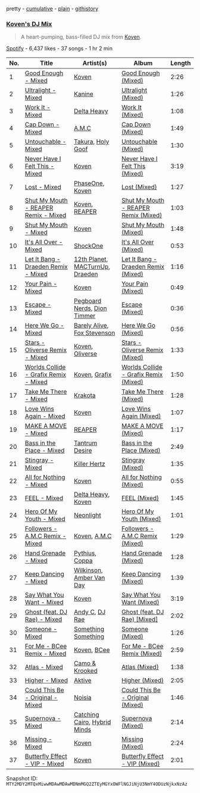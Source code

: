 pretty - [cumulative](/playlists/cumulative/37i9dQZF1DXcTGREYi2ti7.md) - [plain](/playlists/plain/37i9dQZF1DXcTGREYi2ti7) - [githistory](https://github.githistory.xyz/mackorone/spotify-playlist-archive/blob/main/playlists/plain/37i9dQZF1DXcTGREYi2ti7)

### [Koven's DJ Mix](https://open.spotify.com/playlist/37i9dQZF1DXcTGREYi2ti7)

> A heart\-pumping, bass\-filled DJ mix from <a href="spotify:artist:3UCbp6D1lvILlxRJT9LnFa">Koven</a>.

[Spotify](https://open.spotify.com/user/spotify) - 6,437 likes - 37 songs - 1 hr 2 min

| No. | Title | Artist(s) | Album | Length |
|---|---|---|---|---|
| 1 | [Good Enough \- Mixed](https://open.spotify.com/track/6xa2vDSOfdL5WsWHEN2wsp) | [Koven](https://open.spotify.com/artist/3UCbp6D1lvILlxRJT9LnFa) | [Good Enough \(Mixed\)](https://open.spotify.com/album/2DsikRX8GhqrF69ZUoPn7Q) | 2:26 |
| 2 | [Ultralight \- Mixed](https://open.spotify.com/track/0SkOnCaBn0tg8FRt5GRG87) | [Kanine](https://open.spotify.com/artist/1KiNUGL3r0GgyLwqYCY1yV) | [Ultralight \(Mixed\)](https://open.spotify.com/album/0p71KqRNVtZ7rzPi3rvQDS) | 1:26 |
| 3 | [Work It \- Mixed](https://open.spotify.com/track/7ncJwpggvumOVPSFsLmkt7) | [Delta Heavy](https://open.spotify.com/artist/7GvVTb8yFV0ZrdI30Qce6T) | [Work It \(Mixed\)](https://open.spotify.com/album/0SBTbwBCjeEtWxHuuIATSv) | 1:08 |
| 4 | [Cap Down \- Mixed](https://open.spotify.com/track/2HVMGfBTmO75HGmYPeZTIA) | [A.M.C](https://open.spotify.com/artist/5DygptUY6coQHpmgFfISzQ) | [Cap Down \(Mixed\)](https://open.spotify.com/album/5jZvzLsl2HsKilnrsCdKeu) | 1:49 |
| 5 | [Untouchable \- Mixed](https://open.spotify.com/track/7mAH6wEiH7kHmIfli7SpVh) | [Takura](https://open.spotify.com/artist/5h7nWgcp5DTynhz4iaq0Ri), [Holy Goof](https://open.spotify.com/artist/2gNmFyBanPG1slh2pHnCtU) | [Untouchable \(Mixed\)](https://open.spotify.com/album/03otiFXFhZZ8yiXgbm0b2s) | 1:30 |
| 6 | [Never Have I Felt This \- Mixed](https://open.spotify.com/track/3ET4wXoKrJdZxfN9pFrDse) | [Koven](https://open.spotify.com/artist/3UCbp6D1lvILlxRJT9LnFa) | [Never Have I Felt This \(Mixed\)](https://open.spotify.com/album/3g6zDGICtdzEDTVhAb6uxN) | 3:19 |
| 7 | [Lost \- Mixed](https://open.spotify.com/track/06CZ5dOYH4PAKtyFMiTRgQ) | [PhaseOne](https://open.spotify.com/artist/0mO3Yf5XIPHfAbHh8yWLFk), [Koven](https://open.spotify.com/artist/3UCbp6D1lvILlxRJT9LnFa) | [Lost \(Mixed\)](https://open.spotify.com/album/7tyoVgEJ3Odx8gVTvUWzBq) | 1:27 |
| 8 | [Shut My Mouth \- REAPER Remix \- Mixed](https://open.spotify.com/track/6Ahtt27yhVAW3beBxQio1w) | [Koven](https://open.spotify.com/artist/3UCbp6D1lvILlxRJT9LnFa), [REAPER](https://open.spotify.com/artist/24kY0bUku58QhWv5WFFXaf) | [Shut My Mouth \- REAPER Remix \(Mixed\)](https://open.spotify.com/album/1qiFCu9HCSnbROg5QPO8ZM) | 1:03 |
| 9 | [Shut My Mouth \- Mixed](https://open.spotify.com/track/63sRcDtNdR8mHf79eWtsEH) | [Koven](https://open.spotify.com/artist/3UCbp6D1lvILlxRJT9LnFa) | [Shut My Mouth \(Mixed\)](https://open.spotify.com/album/4iQC3nXpjV3qTw8wVIPutB) | 1:48 |
| 10 | [It's All Over \- Mixed](https://open.spotify.com/track/76pm0ArSyBcQZKtwA4lRoe) | [ShockOne](https://open.spotify.com/artist/1yShtQaHjChbToQboKRzgH) | [It's All Over \(Mixed\)](https://open.spotify.com/album/2uH4L6YBFkvrddQv9NUajz) | 0:53 |
| 11 | [Let It Bang \- Draeden Remix \- Mixed](https://open.spotify.com/track/6tphqwnRtjMz2XRLeB122H) | [12th Planet](https://open.spotify.com/artist/3V1h3kAdiVDBiwlY2i6dJz), [MACTurnUp](https://open.spotify.com/artist/6TOCZVBUMgvepS42cwkdTV), [Draeden](https://open.spotify.com/artist/7tZV4FXJNO8FzjgrAToCln) | [Let It Bang \- Draeden Remix \(Mixed\)](https://open.spotify.com/album/21tvdUg0vbZIRzldyc6hoR) | 1:16 |
| 12 | [Your Pain \- Mixed](https://open.spotify.com/track/7EOpsUXa6PQwEbBhB2X9r8) | [Koven](https://open.spotify.com/artist/3UCbp6D1lvILlxRJT9LnFa) | [Your Pain \(Mixed\)](https://open.spotify.com/album/6fAkvnjj4OsdlAU3n7qnCq) | 0:49 |
| 13 | [Escape \- Mixed](https://open.spotify.com/track/5fAr3klzbaycFbslUYIMf2) | [Pegboard Nerds](https://open.spotify.com/artist/0lLY20XpZ9yDobkbHI7u1y), [Dion Timmer](https://open.spotify.com/artist/06VibSJEr3GLxLBBZhRums) | [Escape \(Mixed\)](https://open.spotify.com/album/6LvDq1rG0tO6RysawqcS1N) | 0:36 |
| 14 | [Here We Go \- Mixed](https://open.spotify.com/track/1RH45w5MNArR6G8vqhoLx9) | [Barely Alive](https://open.spotify.com/artist/5c3akKV3CUqAVOnGZqf4S3), [Fox Stevenson](https://open.spotify.com/artist/2BQWHuvxG4kMYnfghdaCIy) | [Here We Go \(Mixed\)](https://open.spotify.com/album/4RUScrtYt3o7IZvVEGqjjQ) | 0:56 |
| 15 | [Stars \- Oliverse Remix \- Mixed](https://open.spotify.com/track/5OgmYsKLPvYxGvVFLAfWnj) | [Koven](https://open.spotify.com/artist/3UCbp6D1lvILlxRJT9LnFa), [Oliverse](https://open.spotify.com/artist/3fFMSweDNwFGyHcxjN7MWp) | [Stars \- Oliverse Remix \(Mixed\)](https://open.spotify.com/album/5FxFDV8GUUDR6cr9Hpe7GQ) | 1:33 |
| 16 | [Worlds Collide \- Grafix Remix \- Mixed](https://open.spotify.com/track/1D7sOszmaJEpZOaPnziRTM) | [Koven](https://open.spotify.com/artist/3UCbp6D1lvILlxRJT9LnFa), [Grafix](https://open.spotify.com/artist/27YdXZOMLqvxI2pB5GyqyY) | [Worlds Collide \- Grafix Remix \(Mixed\)](https://open.spotify.com/album/4Dil9i8Gpp5VWYIZKAs1eF) | 1:50 |
| 17 | [Take Me There \- Mixed](https://open.spotify.com/track/6KzVbH1VE07TNJKYWSBjJO) | [Krakota](https://open.spotify.com/artist/6NkoAm5Dd1wguz0ATgZKlF) | [Take Me There \(Mixed\)](https://open.spotify.com/album/4uFXv5E19JlCMUUdEVxkz8) | 1:28 |
| 18 | [Love Wins Again \- Mixed](https://open.spotify.com/track/6i2zr8Lr0gv26qhkCnkpwm) | [Koven](https://open.spotify.com/artist/3UCbp6D1lvILlxRJT9LnFa) | [Love Wins Again \(Mixed\)](https://open.spotify.com/album/1tYo6DgtlaThf0l9kWySh0) | 1:07 |
| 19 | [MAKE A MOVE \- Mixed](https://open.spotify.com/track/5ToSouzcuCulGlcsPGXzsI) | [REAPER](https://open.spotify.com/artist/24kY0bUku58QhWv5WFFXaf) | [MAKE A MOVE \(Mixed\)](https://open.spotify.com/album/14f7Chu31keJHCid5kRKbV) | 1:17 |
| 20 | [Bass in the Place \- Mixed](https://open.spotify.com/track/0Z1kFZIKeFs4gYNjNNL2cy) | [Tantrum Desire](https://open.spotify.com/artist/7HBMCyflAmijk08T1si9wS) | [Bass in the Place \(Mixed\)](https://open.spotify.com/album/53evwl11sl6D7BBYjwRwPh) | 2:49 |
| 21 | [Stingray \- Mixed](https://open.spotify.com/track/5aFkA6AOQD9y1mlBXO7jCT) | [Killer Hertz](https://open.spotify.com/artist/3ZP1ehx2m4N4ne5pwR70ih) | [Stingray \(Mixed\)](https://open.spotify.com/album/5WnSFFkTflf7UbgFH5qAQd) | 1:35 |
| 22 | [All for Nothing \- Mixed](https://open.spotify.com/track/78cLjPMEj6klEJV2h5muZ7) | [Koven](https://open.spotify.com/artist/3UCbp6D1lvILlxRJT9LnFa) | [All for Nothing \(Mixed\)](https://open.spotify.com/album/2JJUydL5BiDuYWmnoduIPd) | 0:55 |
| 23 | [FEEL \- Mixed](https://open.spotify.com/track/0OKQZs9F3pjOXb2rxzM2zG) | [Delta Heavy](https://open.spotify.com/artist/7GvVTb8yFV0ZrdI30Qce6T), [Koven](https://open.spotify.com/artist/3UCbp6D1lvILlxRJT9LnFa) | [FEEL \(Mixed\)](https://open.spotify.com/album/3xGe4HDckpNy9p58UxWkuD) | 1:45 |
| 24 | [Hero Of My Youth \- Mixed](https://open.spotify.com/track/5pSBjDn4hnmpdEI1roHpGF) | [Neonlight](https://open.spotify.com/artist/1dDzlLlakr2JyoK4EtRv5L) | [Hero Of My Youth \(Mixed\)](https://open.spotify.com/album/5NS701nEd4TIb4vKmMtkkE) | 1:01 |
| 25 | [Followers \- A.M.C Remix \- Mixed](https://open.spotify.com/track/1hdVkmqF0wYrjstlMVcdGQ) | [Koven](https://open.spotify.com/artist/3UCbp6D1lvILlxRJT9LnFa), [A.M.C](https://open.spotify.com/artist/5DygptUY6coQHpmgFfISzQ) | [Followers \- A.M.C Remix \(Mixed\)](https://open.spotify.com/album/2zcBWhBrUbZL8sq4rekXUt) | 1:29 |
| 26 | [Hand Grenade \- Mixed](https://open.spotify.com/track/3j80ZaBduIh750fYRMMMvd) | [Pythius](https://open.spotify.com/artist/0CRJK2gwHjs3IKm4uhjNTR), [Coppa](https://open.spotify.com/artist/0rkBb19hZKPCrXugecfokF) | [Hand Grenade \(Mixed\)](https://open.spotify.com/album/1fj1Pioq8uL2RcH2xUayLO) | 1:28 |
| 27 | [Keep Dancing \- Mixed](https://open.spotify.com/track/7qC52AWv0T7lMZA9uDooFt) | [Wilkinson](https://open.spotify.com/artist/6m8itYST9ADjBIYevXSb1r), [Amber Van Day](https://open.spotify.com/artist/6NFRBhq9SmNn1FAiRs9AEf) | [Keep Dancing \(Mixed\)](https://open.spotify.com/album/4nDotqKVpHzGmtJxFobBeW) | 1:39 |
| 28 | [Say What You Want \- Mixed](https://open.spotify.com/track/2VcxFZ4FidZB8aX9IhR2lP) | [Koven](https://open.spotify.com/artist/3UCbp6D1lvILlxRJT9LnFa) | [Say What You Want \(Mixed\)](https://open.spotify.com/album/2IfKSCGRBT6cS14hk6DSPN) | 3:19 |
| 29 | [Ghost \(feat\. DJ Rae\) \- Mixed](https://open.spotify.com/track/4j7mtaZso3R4Ia71iZSAFm) | [Andy C](https://open.spotify.com/artist/75HK7rgkmDMTnWwwmcN53N), [DJ Rae](https://open.spotify.com/artist/746LyYgFU6Gni4CMVPlFNa) | [Ghost \(feat\. DJ Rae\) \[Mixed\]](https://open.spotify.com/album/5AYvnwREaEXZ3Xq1ChnPCV) | 2:02 |
| 30 | [Someone \- Mixed](https://open.spotify.com/track/7GWLoykoIbSZThtjcyhFtn) | [Something Something](https://open.spotify.com/artist/6c38S5SZ9Jf8h0MBdgisiL) | [Someone \(Mixed\)](https://open.spotify.com/album/2yHx8iZJqFddsQY87aOH8i) | 1:26 |
| 31 | [For Me \- BCee Remix \- Mixed](https://open.spotify.com/track/3RXZPFY0b9WpfRP0z2WqCe) | [Koven](https://open.spotify.com/artist/3UCbp6D1lvILlxRJT9LnFa), [BCee](https://open.spotify.com/artist/3wdwWQXJbqpJJbMdp7KfEJ) | [For Me \- BCee Remix \(Mixed\)](https://open.spotify.com/album/5uK8P5vvXQGc7jR4XSdCKq) | 2:59 |
| 32 | [Atlas \- Mixed](https://open.spotify.com/track/11CxPPOWjQBFzLf4oVZX9w) | [Camo & Krooked](https://open.spotify.com/artist/2N8IPNZTiNo3nj4mreOlHU) | [Atlas \(Mixed\)](https://open.spotify.com/album/4BD85R4A9i8anHvNBMTgSy) | 1:38 |
| 33 | [Higher \- Mixed](https://open.spotify.com/track/4LbZJTEbpFBUbiqN2V1Sne) | [Aktive](https://open.spotify.com/artist/7gWmjYSqrYyY3h2ATvP87g) | [Higher \(Mixed\)](https://open.spotify.com/album/4ybRbuwWKHG49TNnaOb7rV) | 2:05 |
| 34 | [Could This Be \- Original \- Mixed](https://open.spotify.com/track/2J8gB4wt9my9kHD2ELKSvV) | [Noisia](https://open.spotify.com/artist/4YWj8sohRDjL9deiuRvEEY) | [Could This Be \- Original \(Mixed\)](https://open.spotify.com/album/7uWBMSBAE3BIhJc8wZAiHP) | 1:46 |
| 35 | [Supernova \- Mixed](https://open.spotify.com/track/1aUPk2mC8lFPoI7g4Zr4Z9) | [Catching Cairo](https://open.spotify.com/artist/1MW1wqNtF2hNgsPfGDhrHB), [Hybrid Minds](https://open.spotify.com/artist/05lF0DUkLJqiW5o70SScyR) | [Supernova \(Mixed\)](https://open.spotify.com/album/7kJRTsrHrMkQRmK6wKiDDA) | 2:14 |
| 36 | [Missing \- Mixed](https://open.spotify.com/track/4rVeFEjqKvTQDAYP0GCAi5) | [Koven](https://open.spotify.com/artist/3UCbp6D1lvILlxRJT9LnFa) | [Missing \(Mixed\)](https://open.spotify.com/album/3NE8d9RjCX2oDcFiDKKrgx) | 2:24 |
| 37 | [Butterfly Effect \- VIP \- Mixed](https://open.spotify.com/track/1f1JGV0kIPQkCHLv4f0qiJ) | [Koven](https://open.spotify.com/artist/3UCbp6D1lvILlxRJT9LnFa) | [Butterfly Effect \- VIP \(Mixed\)](https://open.spotify.com/album/0BSoy4Mj0yFNm9jqiHj4om) | 2:01 |

Snapshot ID: `MTY2MDY2MTQxMiwwMDAwMDAwMDNmMGQ2ZTEyMGYxOWFlNGJiNjU3NmY4ODUzNjkxNzAz`

